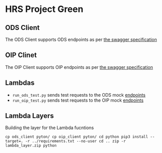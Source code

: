 # HRS Project Green 

## ODS Client

The ODS Client supports ODS endpoints as per [the swagger specification](https://app.swaggerhub.com/apis-docs/Marquardt-Informatik/HPP/1.0.0.0)

## OIP Clinet

The OIP Client supports OIP endpoints as per [the swagger specification](https://app.swaggerhub.com/apis-docs/Marquardt-Informatik/OIP-API/1.0.0)

## Lambdas

- `run_ods_test.py` sends test requests to the ODS mock [endpoints](https://app.swaggerhub.com/apis-docs/Marquardt-Informatik/HPP/1.0.0.0)
- `run_oip_test.py` sends test requests to the OIP mock [endpoints](https://app.swaggerhub.com/apis-docs/Marquardt-Informatik/OIP-API/1.0.0)
  
## Lambda Layers

Building the layer for the Lambda fucntions

``
cp ods_client pyton/
cp oip_client pyton/
cd python
pip3 install --target=. -r ../requirements.txt --no-user
cd ..
zip -r lambda_layer.zip python
``
